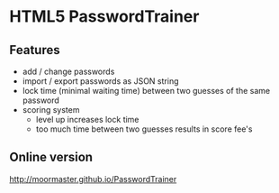 # HTML5 PasswordTrainer
## Features
- add / change passwords
- import / export passwords as JSON string
- lock time (minimal waiting time) between two guesses of the same password
- scoring system
  - level up increases lock time
  - too much time between two guesses results in score fee's

## Online version
http://moormaster.github.io/PasswordTrainer
